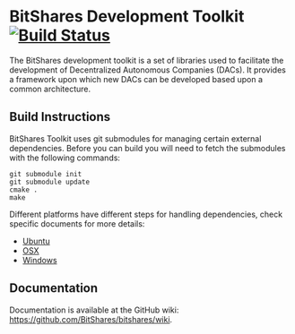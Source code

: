 BitShares Development Toolkit [![Build Status](https://travis-ci.org/vikramrajkumar/bitshares_toolkit.png)](https://travis-ci.org/vikramrajkumar/bitshares_toolkit)
===============================
The BitShares development toolkit is a set of libraries used to facilitate
the development of Decentralized Autonomous Companies (DACs).  It provides
a framework upon which new DACs can be developed based upon a common 
architecture.  

Build Instructions
------------------
BitShares Toolkit uses git submodules for managing certain external dependencies. Before
you can build you will need to fetch the submodules with the following commands:

    git submodule init
    git submodule update
    cmake .
    make

Different platforms have different steps for handling dependencies, check specific documents
for more details:

* [Ubuntu](https://github.com/janx/bitshares/blob/master/BUILD_UBUNTU.md)
* [OSX](https://github.com/janx/bitshares/blob/master/BUILD_OSX.md)
* [Windows](https://github.com/janx/bitshares/blob/master/BUILD_WIN32.md)

Documentation
------------------
Documentation is available at the GitHub wiki: https://github.com/BitShares/bitshares/wiki.
